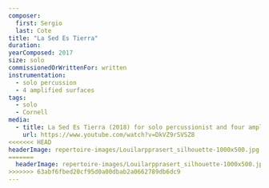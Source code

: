 ```yaml
---
composer:
  first: Sergio
  last: Cote
title: "La Sed Es Tierra"
duration:
yearComposed: 2017
size: solo
commissionedOrWrittenFor: written
instrumentation:
  - solo percussion
  - 4 amplified surfaces
tags:
  - solo
  - Cornell
media:
  - title: La Sed Es Tierra (2018) for solo percussionist and four amplified surfaces by Sergio Cote
    url: https://www.youtube.com/watch?v=DkVZ9rSVSZ8
<<<<<<< HEAD
headerImage: repertoire-images/Louilarpprasert_silhouette-1000x500.jpg
=======
  headerImage: repertoire-images/Louilarpprasert_silhouette-1000x500.jpg
>>>>>>> 63abf6fbed20cf95d0a00dbab2a0662789db6dc9
---
```

